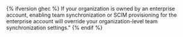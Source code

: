 {% ifversion ghec %}
If your organization is owned by an enterprise account, enabling team synchronization or SCIM provisioning for the enterprise account will override your organization-level team synchronization settings."
{% endif %}
